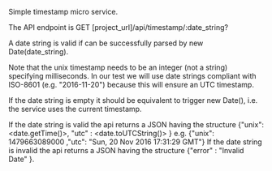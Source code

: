 Simple timestamp micro service.

The API endpoint is GET [project_url]/api/timestamp/:date_string?

A date string is valid if can be successfully parsed by new Date(date_string).

Note that the unix timestamp needs to be an integer (not a string) specifying milliseconds.
In our test we will use date strings compliant with ISO-8601 (e.g. "2016-11-20") because this will ensure an UTC timestamp.

If the date string is empty it should be equivalent to trigger new Date(), i.e. the service uses the current timestamp.

If the date string is valid the api returns a JSON having the structure
{"unix": <date.getTime()>, "utc" : <date.toUTCString()> }
e.g. {"unix": 1479663089000 ,"utc": "Sun, 20 Nov 2016 17:31:29 GMT"}
If the date string is invalid the api returns a JSON having the structure
{"error" : "Invalid Date" }.
